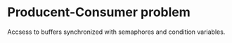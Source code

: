 # Producent-Consumer problem

 Accsess to buffers synchronized with semaphores and condition variables.
 
